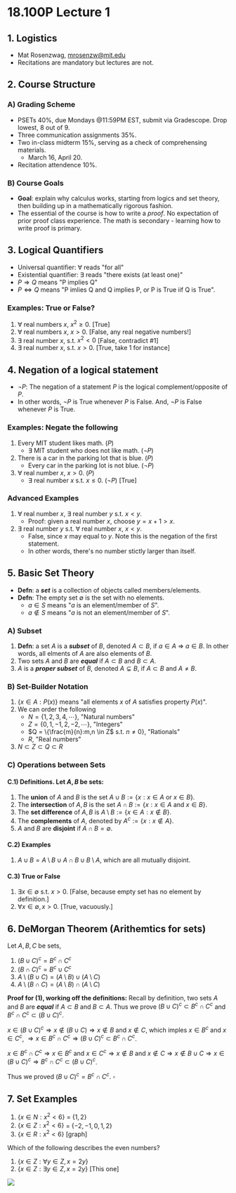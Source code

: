 # 18.100P Lecture 1
## 1. Logistics
* Mat Rosenzwag, mrosenzw@mit.edu
* Recitations are mandatory but lectures are not.

## 2. Course Structure
### A) Grading Scheme
* PSETs 40%, due Mondays @11:59PM EST, submit via Gradescope. Drop lowest, 8 out of 9.
* Three communication assignments 35%.
* Two in-class midterm 15%, serving as a check of comprehensing materials.
    * March 16, April 20.
* Recitation attendence 10%.

### B) Course Goals
* **Goal**: explain why calculus works, starting from logics and set theory, then building up in a mathematically rigorous fashion. 
* The essential of the course is how to write a *proof*. No expectation of prior proof class experience. The math is secondary - learning how to write proof is primary.


## 3. Logical Quantifiers
* Universal quantifier: $\forall$ reads "for all"
* Existential quantifier: $\exists$ reads "there exists (at least one)"
* $P \Rightarrow Q$ means "P implies Q"
* $P \Leftrightarrow Q$ means "P imlies Q and Q implies P, or P is True iif Q is True".
### Examples: True or False?
1. $\forall$ real numbers $x$, $x^2 \geq 0$. [True]
2. $\forall$ real numbers $x$, $x > 0$. [False, any real negative numbers!]
3. $\exists$ real number $x$, s.t. $x^2 <0$ [False, contradict #1]
4. $\exists$ real number $x$, s.t. $x > 0$. [True, take 1 for instance]

## 4. Negation of a logical statement
* $\neg P$: The negation of a statement $P$ is the logical complement/opposite of $P$. 
* In other words, $\neg P$ is True whenever $P$ is False. And, $\neg P$ is False whenever $P$ is True.

### Examples: Negate the following
1. Every MIT student likes math. $(P)$
    * $\exists$ MIT student who does not like math. $(\neg P)$
2. There is a car in the parking lot that is blue. $(P)$
    * Every car in the parking lot is not blue. $(\neg P)$
3. $\forall$ real number $x$, $x > 0$. $(P)$
    * $\exists$ real number $x$ s.t. $x \leq 0$. $(\neg P)$ [True]


### Advanced Examples
1. $\forall$ real number $x$, $\exists$ real number $y$ s.t. $x < y$.
    * Proof: given a real number $x$, choose $y = x + 1 > x$.
2.  $\exists$ real number $y$ s.t. $\forall$ real number $x$, $x < y$.
    * False, since $x$ may equal to $y$. Note this is the negation of the first statement. 
    * In other words, there's no number stictly larger than itself.

## 5. Basic Set Theory
* **Defn**: a ***set*** is a collection of objects called members/elements.
* **Defn**: The empty set $\emptyset$ is the set with no elements.
    * $a \in S$ means "$a$ is an element/member of $S$".
    * $a \notin S$ means "$a$ is not an element/member of $S$".

### A) Subset
1.  **Defn**: a set $A$ is a ***subset*** of $B$, denoted $A \subset B$, if $a \in A$ $\Rightarrow$ $a \in B$. In other words, all elments of $A$ are also elements of $B$. 
2.  Two sets $A$ and $B$ are ***equal*** if $A \subset B$ and $B \subset A$. 
3.  $A$ is a ***proper subset*** of $B$, denoted $A \varsubsetneq B$, if $A \subset B$ and $A \neq B$.

### B) Set-Builder Notation
1. $\{x \in A: P(x)\}$ means "all elements $x$ of $A$ satisfies property $P(x)$".
2. We can order the following
    * $N = \{1,2,3,4, \cdots\}$, "Natural numbers"
    * $Z = \{0,1,-1,2,-2, \cdots\}$, "Integers"
    * $Q = \{\frac{m}{n}:m,n \in Z$ s.t. $n\neq 0\}$, "Rationals"
    * $R$, "Real numbers"
3. $N \subset Z \subset Q \subset R$ 

### C) Operations between Sets
#### C.1) Definitions. Let $A, B$ be sets:
1.  The **union** of $A$ and $B$ is the set $A \cup B := \{x: x\in A$ or $x\in B\}$.
2. The **intersection** of $A, B$ is the set $A \cap B := \{x:x\in A$ and $x \in B\}$.
3. The **set difference** of $A, B$ is $A \setminus B := \{x \in A: x\notin B\}$.
4. The **complements** of $A$, denoted by $A^c := \{x:x \notin A\}$.
5. $A$ and $B$ are **disjoint** if $A \cap B = \emptyset$. 

#### C.2) Examples
1. $A \cup B = A\setminus B \cup A \cap B \cup B \setminus A$, which are all mutually disjoint.

#### C.3) True or False
1. $\exists x \in \emptyset$ s.t. $x >0$. [False, because empty set has no element by definition.]
2. $\forall x \in \emptyset, x>0$. [True, vacuously.]

## 6. DeMorgan Theorem (Arithemtics for sets)
Let $A,B,C$ be sets,
 1. $(B\cup C)^c = B^c \cap C^c$
 2. $(B\cap C)^c = B^c \cup C^c$
 3. $A \setminus (B \cup C) = (A\setminus B) \cup (A \setminus C)$
 4. $A \setminus (B \cap C) = (A\setminus B) \cap (A \setminus C)$

**Proof for (1), working off the definitions:**
Recall by definition, two sets $A$ and $B$ are ***equal*** if $A \subset B$ and $B \subset A$. 
Thus we prove $(B\cup C)^c \subset B^c \cap C^c$ and $B^c \cap C^c \subset  (B\cup C)^c$. 

$x \in (B \cup C)^c \Rightarrow x \notin (B \cup C) \Rightarrow x \notin B$ and $x \notin C$, which imples $x \in B^c$ and $x \in C^c$, $\Rightarrow x \in B^c \cap C^c \Rightarrow (B\cup C)^c \subset B^c \cap C^c$.


$x \in B^c \cap C^c \Rightarrow x \in B^c$ and $x \in C^c \Rightarrow x \notin B$ and $x \notin C \Rightarrow x \notin B \cup C \Rightarrow x \in (B \cup C)^c \Rightarrow B^c \cap C^c \subset  (B\cup C)^c$. 

Thus we proved $(B\cup C)^c = B^c \cap C^c$. $\square$

## 7. Set Examples
1. $\{x \in N: x^2 < 6\}$ = $\{1, 2\}$
2. $\{x \in Z: x^2 < 6\}$ = $\{-2, -1, 0, 1, 2\}$
3. $\{x \in R: x^2 < 6\}$ [graph]

Which of the following describes the even numbers?
1. $\{x \in Z: \forall y \in Z, x = 2y\}$
2. $\{x \in Z: \exists y \in Z, x = 2y\}$ [This one]

![](https://i.imgur.com/xyWdc8s.png)


